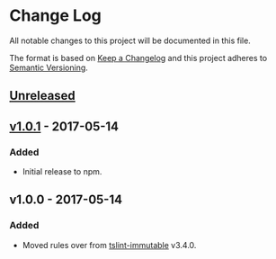 # Change Log
All notable changes to this project will be documented in this file.

The format is based on [Keep a Changelog](http://keepachangelog.com/) 
and this project adheres to [Semantic Versioning](http://semver.org/).

## [Unreleased]

## [v1.0.1] - 2017-05-14
### Added
- Initial release to npm.

## v1.0.0 - 2017-05-14
### Added
- Moved rules over from [tslint-immutable](https://github.com/jonaskello/tslint-immutable) v3.4.0.

[Unreleased]: https://github.com/jonaskello/tslint-immutable/compare/v1.0.1...master
[v1.0.1]: https://github.com/jonaskello/tslint-immutable/compare/v1.0.0...v1.0.1

